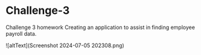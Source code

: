 # Challenge-3
Challenge 3 homework
Creating an application to assist in finding employee payroll data.

![altText](Screenshot 2024-07-05 202308.png)

